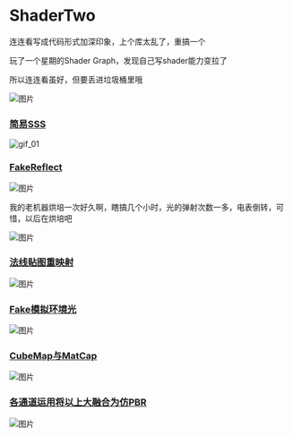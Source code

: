 # ShaderTwo

连连看写成代码形式加深印象，上个库太乱了，重搞一个

玩了一个星期的Shader Graph，发现自己写shader能力变拉了

所以连连看虽好，但要丢进垃圾桶里哦

![图片](https://user-images.githubusercontent.com/50166070/159422407-f43d457b-81f6-4664-93cf-10feeea81481.png)


### [简易SSS](https://github.com/oneputatoT/ShaderTwo/tree/main/Assets/Shader/Lesson04)


![gif_01](https://user-images.githubusercontent.com/50166070/160222290-b4ce87c8-340e-4657-93c5-3edcdf690368.gif)


### [FakeReflect](https://github.com/oneputatoT/ShaderTwo/tree/main/Assets/Shader/Lesson06)

![图片](https://user-images.githubusercontent.com/50166070/160222130-44dc11cf-11a3-4a00-99e6-ed1e27b6b781.png)


我的老机器烘培一次好久啊，瞎搞几个小时，光的弹射次数一多，电表倒转，可惜，以后在烘培吧

![图片](https://user-images.githubusercontent.com/50166070/160242111-63f4b5c5-67f3-4e8f-a74f-cf4297f3bb41.png)

### [法线贴图重映射](https://github.com/oneputatoT/ShaderTwo/tree/main/Assets/Shader/Lesson08)

![图片](https://user-images.githubusercontent.com/50166070/160747167-c5cd6c84-019d-41a3-a625-db095b85b2ea.png)

### [Fake模拟环境光](https://github.com/oneputatoT/ShaderTwo/tree/main/Assets/Shader/Lesson7)

![图片](https://user-images.githubusercontent.com/50166070/160747344-c60a773f-3535-453a-96c0-fcdadc7da590.png)

### [CubeMap与MatCap](https://github.com/oneputatoT/ShaderTwo/tree/main/Assets/Shader/Lesson9)

![图片](https://user-images.githubusercontent.com/50166070/160747487-a1ba953d-c923-42a0-ad3c-b364bfdcfcd1.png)

### [各通道运用将以上大融合为仿PBR](https://github.com/oneputatoT/ShaderTwo/tree/main/Assets/Shader/Lesson10)

![图片](https://user-images.githubusercontent.com/50166070/160747627-7b17fd4c-0eb0-4266-b23c-d51cc0c0e448.png)



